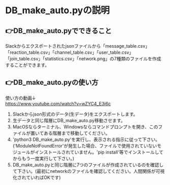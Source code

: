 # DB_make_auto.pyの説明
## 👉DB_make_auto.pyでできること
Slackからエクスポートされたjsonファイルから「message_table.csv」「reaction_table.csv」「channel_table.csv」「user_table.csv」「join_table.csv」「statistics.csv」「network.png」の7種類のファイルを作成することができます。
## 👉DB_make_auto.pyの使い方
使い方の動画↓  
https://www.youtube.com/watch?v=wZYC4_E3i6c   
1. Slackからjson形式のデータ(生データ)をエクスポートします。  
1. 生データと同じ階層にDB_make_auto.py移動させます。  
1. MacOSならターミナル、Windowsならコマンドプロンプトを開き、このファイルが置いてある階層まで移動してください。  
1. 'python3 DB_make_auto.py'を実行し、表示される指示に従って下さい。  
('ModuleNotFoundError'が発生した場合、ファイルで使用されていないモジュールがインストールされていません。'pip install'等でインストールしてからもう一度実行して下さい。)  
1. DB_make_auto.pyと同じ階層に7つのファイルが作成されているのを確認して下さい。(最初にnetworkのファイルを確認してください。人間関係が可視化されていればOKです)
